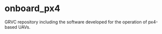 # onboard_px4
GRVC repository including the software developed for the operation of px4-based UAVs.
